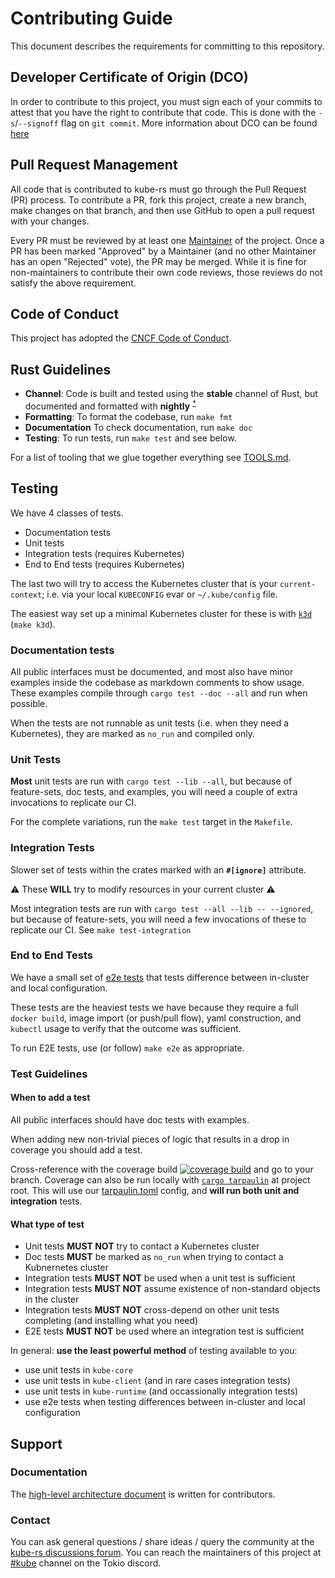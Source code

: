 # Contributing Guide

This document describes the requirements for committing to this repository.

## Developer Certificate of Origin (DCO)

In order to contribute to this project, you must sign each of your commits to
attest that you have the right to contribute that code. This is done with the
`-s`/`--signoff` flag on `git commit`. More information about DCO can be found
[here](https://developercertificate.org/)

## Pull Request Management

All code that is contributed to kube-rs must go through the Pull Request (PR)
process. To contribute a PR, fork this project, create a new branch, make
changes on that branch, and then use GitHub to open a pull request with your
changes.

Every PR must be reviewed by at least one [Maintainer](./maintainers.md) of the project. Once
a PR has been marked "Approved" by a Maintainer (and no other
Maintainer has an open "Rejected" vote), the PR may be merged. While it is fine
for non-maintainers to contribute their own code reviews, those reviews do not
satisfy the above requirement.

## Code of Conduct

This project has adopted the [CNCF Code of
Conduct](https://github.com/cncf/foundation/blob/master/code-of-conduct.md).

## Rust Guidelines

- **Channel**: Code is built and tested using the **stable** channel of Rust, but documented and formatted with **nightly** <sup>[*](https://github.com/kube-rs/kube-rs/issues/707)</sup>
- **Formatting**: To format the codebase, run `make fmt`
- **Documentation** To check documentation, run `make doc`
- **Testing**: To run tests, run `make test` and see below.

For a list of tooling that we glue together everything see [TOOLS.md](https://github.com/kube-rs/.github/blob/main/TOOLS.md).

## Testing

We have 4 classes of tests.

- Documentation tests
- Unit tests
- Integration tests (requires Kubernetes)
- End to End tests (requires Kubernetes)

The last two will try to access the Kubernetes cluster that is your `current-context`; i.e. via your local `KUBECONFIG` evar or `~/.kube/config` file.

The easiest way set up a minimal Kubernetes cluster for these is with [`k3d`](https://k3d.io/) (`make k3d`).

### Documentation tests

All public interfaces must be documented, and most also have minor examples inside the codebase as markdown comments to show usage. These examples compile through `cargo test --doc --all` and run when possible.

When the tests are not runnable as unit tests (i.e. when they need a Kubernetes), they are marked as `no_run` and compiled only.

### Unit Tests

**Most** unit tests are run with `cargo test --lib --all`, but because of feature-sets, doc tests, and examples, you will need a couple of extra invocations to replicate our CI.

For the complete variations, run the `make test` target in the `Makefile`.

### Integration Tests

Slower set of tests within the crates marked with an **`#[ignore]`** attribute.

:warning: These  **WILL** try to modify resources in your current cluster :warning:

Most integration tests are run with `cargo test --all --lib -- --ignored`, but because of feature-sets, you will need a few invocations of these to replicate our CI. See `make test-integration`

### End to End Tests

We have a small set of [e2e tests](https://github.com/kube-rs/kube-rs/tree/master/e2e) that tests difference between in-cluster and local configuration.

These tests are the heaviest tests we have because they require a full `docker build`, image import (or push/pull flow), yaml construction, and `kubectl` usage to verify that the outcome was sufficient.

To run E2E tests, use (or follow) `make e2e` as appropriate.

### Test Guidelines

#### When to add a test

All public interfaces should have doc tests with examples.

When adding new non-trivial pieces of logic that results in a drop in coverage you should add a test.

Cross-reference with the coverage build [![coverage build](https://codecov.io/gh/kube-rs/kube-rs/branch/master/graph/badge.svg?token=9FCqEcyDTZ)](https://codecov.io/gh/kube-rs/kube-rs) and go to your branch. Coverage can also be run locally with [`cargo tarpaulin`](https://github.com/xd009642/tarpaulin) at project root. This will use our [tarpaulin.toml](./tarpaulin.toml) config, and **will run both unit and integration** tests.

#### What type of test

- Unit tests **MUST NOT** try to contact a Kubernetes cluster
- Doc tests **MUST** be marked as `no_run` when trying to contact a Kubnernetes cluster
- Integration tests **MUST NOT** be used when a unit test is sufficient
- Integration tests **MUST NOT** assume existence of non-standard objects in the cluster
- Integration tests **MUST NOT** cross-depend on other unit tests completing (and installing what you need)
- E2E tests **MUST NOT** be used where an integration test is sufficient

In general: **use the least powerful method** of testing available to you:

- use unit tests in `kube-core`
- use unit tests in `kube-client` (and in rare cases integration tests)
- use unit tests in `kube-runtime` (and occassionally integration tests)
- use e2e tests when testing differences between in-cluster and local configuration

## Support
### Documentation
The [high-level architecture document](./architecture.md) is written for contributors.

### Contact
You can ask general questions / share ideas / query the community at the [kube-rs discussions forum](https://github.com/kube-rs/kube-rs/discussions).
You can reach the maintainers of this project at [#kube](https://discord.gg/tokio) channel on the Tokio discord.
